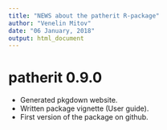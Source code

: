 ```yaml
---
title: "NEWS about the patherit R-package"
author: "Venelin Mitov"
date: "06 January, 2018"
output: html_document
---
```


# patherit 0.9.0
* Generated pkgdown website.
* Written package vignette (User guide).
* First version of the package on github.

